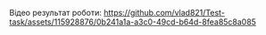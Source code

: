 
Відео результат роботи:
https://github.com/vlad821/Test-task/assets/115928876/0b241a1a-a3c0-49cd-b64d-8fea85c8a085

 
